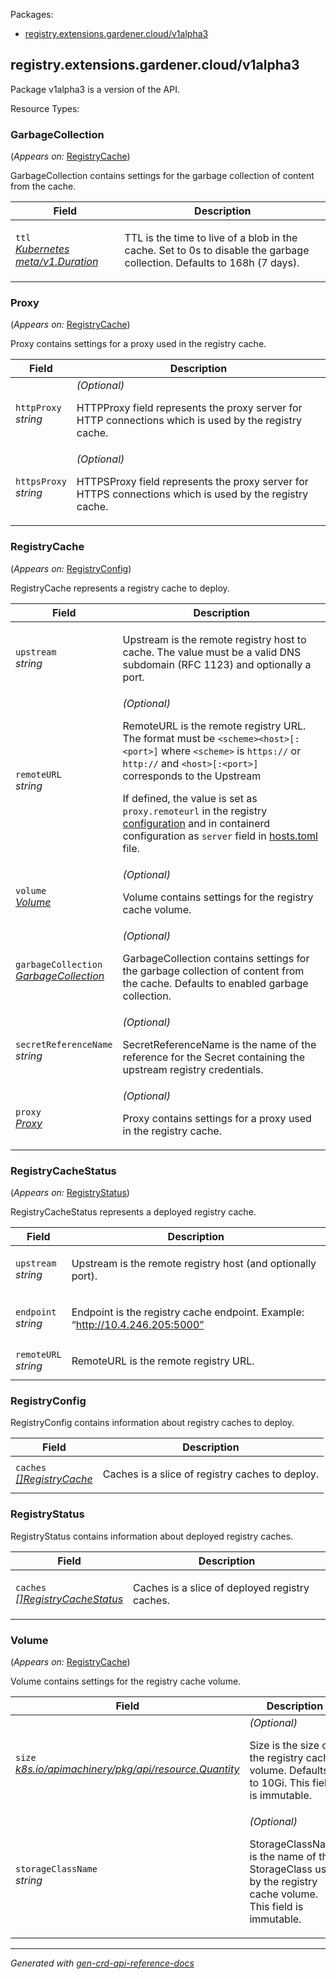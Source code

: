 <p>Packages:</p>
<ul>
<li>
<a href="#registry.extensions.gardener.cloud%2fv1alpha3">registry.extensions.gardener.cloud/v1alpha3</a>
</li>
</ul>
<h2 id="registry.extensions.gardener.cloud/v1alpha3">registry.extensions.gardener.cloud/v1alpha3</h2>
<p>
<p>Package v1alpha3 is a version of the API.</p>
</p>
Resource Types:
<ul></ul>
<h3 id="registry.extensions.gardener.cloud/v1alpha3.GarbageCollection">GarbageCollection
</h3>
<p>
(<em>Appears on:</em>
<a href="#registry.extensions.gardener.cloud/v1alpha3.RegistryCache">RegistryCache</a>)
</p>
<p>
<p>GarbageCollection contains settings for the garbage collection of content from the cache.</p>
</p>
<table>
<thead>
<tr>
<th>Field</th>
<th>Description</th>
</tr>
</thead>
<tbody>
<tr>
<td>
<code>ttl</code></br>
<em>
<a href="https://kubernetes.io/docs/reference/generated/kubernetes-api/v1.31/#duration-v1-meta">
Kubernetes meta/v1.Duration
</a>
</em>
</td>
<td>
<p>TTL is the time to live of a blob in the cache.
Set to 0s to disable the garbage collection.
Defaults to 168h (7 days).</p>
</td>
</tr>
</tbody>
</table>
<h3 id="registry.extensions.gardener.cloud/v1alpha3.Proxy">Proxy
</h3>
<p>
(<em>Appears on:</em>
<a href="#registry.extensions.gardener.cloud/v1alpha3.RegistryCache">RegistryCache</a>)
</p>
<p>
<p>Proxy contains settings for a proxy used in the registry cache.</p>
</p>
<table>
<thead>
<tr>
<th>Field</th>
<th>Description</th>
</tr>
</thead>
<tbody>
<tr>
<td>
<code>httpProxy</code></br>
<em>
string
</em>
</td>
<td>
<em>(Optional)</em>
<p>HTTPProxy field represents the proxy server for HTTP connections which is used by the registry cache.</p>
</td>
</tr>
<tr>
<td>
<code>httpsProxy</code></br>
<em>
string
</em>
</td>
<td>
<em>(Optional)</em>
<p>HTTPSProxy field represents the proxy server for HTTPS connections which is used by the registry cache.</p>
</td>
</tr>
</tbody>
</table>
<h3 id="registry.extensions.gardener.cloud/v1alpha3.RegistryCache">RegistryCache
</h3>
<p>
(<em>Appears on:</em>
<a href="#registry.extensions.gardener.cloud/v1alpha3.RegistryConfig">RegistryConfig</a>)
</p>
<p>
<p>RegistryCache represents a registry cache to deploy.</p>
</p>
<table>
<thead>
<tr>
<th>Field</th>
<th>Description</th>
</tr>
</thead>
<tbody>
<tr>
<td>
<code>upstream</code></br>
<em>
string
</em>
</td>
<td>
<p>Upstream is the remote registry host to cache.
The value must be a valid DNS subdomain (RFC 1123) and optionally a port.</p>
</td>
</tr>
<tr>
<td>
<code>remoteURL</code></br>
<em>
string
</em>
</td>
<td>
<em>(Optional)</em>
<p>RemoteURL is the remote registry URL. The format must be <code>&lt;scheme&gt;&lt;host&gt;[:&lt;port&gt;]</code> where
<code>&lt;scheme&gt;</code> is <code>https://</code> or <code>http://</code> and <code>&lt;host&gt;[:&lt;port&gt;]</code> corresponds to the Upstream</p>
<p>If defined, the value is set as <code>proxy.remoteurl</code> in the registry <a href="https://github.com/distribution/distribution/blob/main/docs/content/recipes/mirror.md#configure-the-cache">configuration</a>
and in containerd configuration as <code>server</code> field in <a href="https://github.com/containerd/containerd/blob/main/docs/hosts.md#server-field">hosts.toml</a> file.</p>
</td>
</tr>
<tr>
<td>
<code>volume</code></br>
<em>
<a href="#registry.extensions.gardener.cloud/v1alpha3.Volume">
Volume
</a>
</em>
</td>
<td>
<em>(Optional)</em>
<p>Volume contains settings for the registry cache volume.</p>
</td>
</tr>
<tr>
<td>
<code>garbageCollection</code></br>
<em>
<a href="#registry.extensions.gardener.cloud/v1alpha3.GarbageCollection">
GarbageCollection
</a>
</em>
</td>
<td>
<em>(Optional)</em>
<p>GarbageCollection contains settings for the garbage collection of content from the cache.
Defaults to enabled garbage collection.</p>
</td>
</tr>
<tr>
<td>
<code>secretReferenceName</code></br>
<em>
string
</em>
</td>
<td>
<em>(Optional)</em>
<p>SecretReferenceName is the name of the reference for the Secret containing the upstream registry credentials.</p>
</td>
</tr>
<tr>
<td>
<code>proxy</code></br>
<em>
<a href="#registry.extensions.gardener.cloud/v1alpha3.Proxy">
Proxy
</a>
</em>
</td>
<td>
<em>(Optional)</em>
<p>Proxy contains settings for a proxy used in the registry cache.</p>
</td>
</tr>
</tbody>
</table>
<h3 id="registry.extensions.gardener.cloud/v1alpha3.RegistryCacheStatus">RegistryCacheStatus
</h3>
<p>
(<em>Appears on:</em>
<a href="#registry.extensions.gardener.cloud/v1alpha3.RegistryStatus">RegistryStatus</a>)
</p>
<p>
<p>RegistryCacheStatus represents a deployed registry cache.</p>
</p>
<table>
<thead>
<tr>
<th>Field</th>
<th>Description</th>
</tr>
</thead>
<tbody>
<tr>
<td>
<code>upstream</code></br>
<em>
string
</em>
</td>
<td>
<p>Upstream is the remote registry host (and optionally port).</p>
</td>
</tr>
<tr>
<td>
<code>endpoint</code></br>
<em>
string
</em>
</td>
<td>
<p>Endpoint is the registry cache endpoint.
Example: &ldquo;<a href="http://10.4.246.205:5000&quot;">http://10.4.246.205:5000&rdquo;</a></p>
</td>
</tr>
<tr>
<td>
<code>remoteURL</code></br>
<em>
string
</em>
</td>
<td>
<p>RemoteURL is the remote registry URL.</p>
</td>
</tr>
</tbody>
</table>
<h3 id="registry.extensions.gardener.cloud/v1alpha3.RegistryConfig">RegistryConfig
</h3>
<p>
<p>RegistryConfig contains information about registry caches to deploy.</p>
</p>
<table>
<thead>
<tr>
<th>Field</th>
<th>Description</th>
</tr>
</thead>
<tbody>
<tr>
<td>
<code>caches</code></br>
<em>
<a href="#registry.extensions.gardener.cloud/v1alpha3.RegistryCache">
[]RegistryCache
</a>
</em>
</td>
<td>
<p>Caches is a slice of registry caches to deploy.</p>
</td>
</tr>
</tbody>
</table>
<h3 id="registry.extensions.gardener.cloud/v1alpha3.RegistryStatus">RegistryStatus
</h3>
<p>
<p>RegistryStatus contains information about deployed registry caches.</p>
</p>
<table>
<thead>
<tr>
<th>Field</th>
<th>Description</th>
</tr>
</thead>
<tbody>
<tr>
<td>
<code>caches</code></br>
<em>
<a href="#registry.extensions.gardener.cloud/v1alpha3.RegistryCacheStatus">
[]RegistryCacheStatus
</a>
</em>
</td>
<td>
<p>Caches is a slice of deployed registry caches.</p>
</td>
</tr>
</tbody>
</table>
<h3 id="registry.extensions.gardener.cloud/v1alpha3.Volume">Volume
</h3>
<p>
(<em>Appears on:</em>
<a href="#registry.extensions.gardener.cloud/v1alpha3.RegistryCache">RegistryCache</a>)
</p>
<p>
<p>Volume contains settings for the registry cache volume.</p>
</p>
<table>
<thead>
<tr>
<th>Field</th>
<th>Description</th>
</tr>
</thead>
<tbody>
<tr>
<td>
<code>size</code></br>
<em>
<a href="https://godoc.org/k8s.io/apimachinery/pkg/api/resource#Quantity">
k8s.io/apimachinery/pkg/api/resource.Quantity
</a>
</em>
</td>
<td>
<em>(Optional)</em>
<p>Size is the size of the registry cache volume.
Defaults to 10Gi.
This field is immutable.</p>
</td>
</tr>
<tr>
<td>
<code>storageClassName</code></br>
<em>
string
</em>
</td>
<td>
<em>(Optional)</em>
<p>StorageClassName is the name of the StorageClass used by the registry cache volume.
This field is immutable.</p>
</td>
</tr>
</tbody>
</table>
<hr/>
<p><em>
Generated with <a href="https://github.com/ahmetb/gen-crd-api-reference-docs">gen-crd-api-reference-docs</a>
</em></p>
